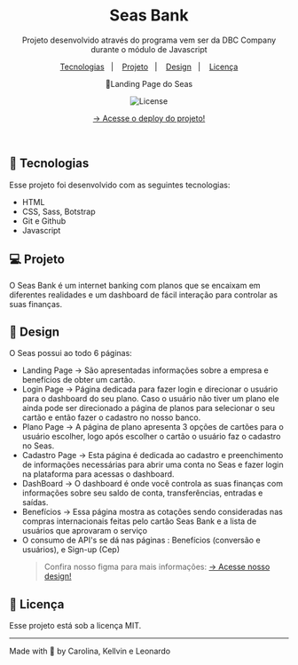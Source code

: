<h1 align="center"> Seas Bank </h1>

<p align="center">
Projeto desenvolvido através do programa vem ser da DBC Company durante o módulo de Javascript<br/>
</p>

<p align="center">
  <a href="#-tecnologias">Tecnologias</a>&nbsp;&nbsp;&nbsp;|&nbsp;&nbsp;&nbsp;
  <a href="#-projeto">Projeto</a>&nbsp;&nbsp;&nbsp;|&nbsp;&nbsp;&nbsp;
  <a href="#-design">Design</a>&nbsp;&nbsp;&nbsp;|&nbsp;&nbsp;&nbsp;
  <a href="#-licença">Licença</a>
</p>

<p align="center">
    <span>🔵Landing Page do Seas</span>
</p>
<p align="center">
  <img alt="License" src="./assets/seas-bank-landing-page.png">
</p>

<p align="center">
  <a href="https://seasbank-modulo-js.vercel.app/" target="_blank"> -> Acesse o deploy do projeto!</a>
</p>

<br>

## 🚀 Tecnologias

Esse projeto foi desenvolvido com as seguintes tecnologias:

- HTML
- CSS, Sass, Botstrap
- Git e Github
- Javascript

## 💻 Projeto

O Seas Bank é um internet banking com planos que se encaixam em diferentes realidades e um dashboard de fácil interação para controlar as suas finanças.

## 🎨 Design

O Seas possui ao todo 6 páginas:

- Landing Page -> São apresentadas informações sobre a empresa e benefícios de obter um cartão.
- Login Page -> Página dedicada para fazer login e direcionar o usuário para o dashboard do seu plano. Caso o usuário não tiver um plano ele ainda pode ser direcionado a página de planos para selecionar o seu cartão e então fazer o cadastro no nosso banco.
- Plano Page -> A página de plano apresenta 3 opções de cartões para o usuário escolher, logo após escolher o cartão o usuário faz o cadastro no Seas.
- Cadastro Page -> Esta página é dedicada ao cadastro e preenchimento de informações necessárias para abrir uma conta no Seas e fazer login na plataforma para acessas o dashboard.
- DashBoard -> O dashboard é onde você controla as suas finanças com informações sobre seu saldo de conta, transferências, entradas e saídas.
- Benefícios -> Essa página mostra as cotações sendo consideradas nas compras internacionais feitas pelo cartão Seas Bank e a lista de usuários que aprovaram o serviço
- O consumo de API's se dá nas páginas : Benefícios (conversão e usuários), e Sign-up (Cep)
  > Confira nosso figma para mais informações: <a href="https://www.figma.com/file/TeE3EuxF2qeCYmfIl4IU5I/SeasBank?node-id=0%3A1&t=ixenGRYFPNTQMBFp-1" target="_blank"> -> Acesse nosso design!</a>

## 🔘 Licença

Esse projeto está sob a licença MIT.

---

Made with 💙 by Carolina, Kellvin e Leonardo
